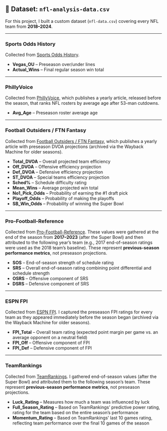 ## 📂 Dataset: `nfl-analysis-data.csv`

For this project, I built a custom dataset (`nfl-data.csv`) covering every NFL team from **2018–2024**.  

---

### Sports Odds History  
Collected from [Sports Odds History](https://www.sportsoddshistory.com/nfl-regular-season-win-total-results-by-team/).
- **Vegas_OU** – Preseason over/under lines  
- **Actual_Wins** – Final regular season win total  

---

### PhillyVoice  
Collected from [PhillyVoice](https://www.phillyvoice.com/ranking-nfl-teams-age-after-53-man-cutdowns-2024-edition/), which publishes a yearly article, released before the season, that ranks NFL rosters by average age after 53-man cutdowns. 
- **Avg_Age** – Preseason roster average age  

---

### Football Outsiders / FTN Fantasy  
Collected from [Football Outsiders / FTN Fantasy](https://ftnfantasy.com/nfl/2024-dvoa-projections), which publishes a yearly article with preseason DVOA projections (archived via the Wayback Machine for older seasons).
- **Total_DVOA** – Overall projected team efficiency  
- **Off_DVOA** – Offensive efficiency projection  
- **Def_DVOA** – Defensive efficiency projection  
- **ST_DVOA** – Special teams efficiency projection  
- **Sched%** – Schedule difficulty rating  
- **Mean_Wins** – Average projected win total  
- **No1_Pick_Odds** – Probability of earning the #1 draft pick  
- **Playoff_Odds** – Probability of making the playoffs  
- **SB_Win_Odds** – Probability of winning the Super Bowl  

---

### Pro-Football-Reference  
Collected from [Pro-Football-Reference](https://www.pro-football-reference.com/years/2023/index.htm). These values were gathered at the end of the season from **2017–2023** (after the Super Bowl) and then attributed to the following year’s team (e.g., 2017 end-of-season ratings were used as the 2018 team’s baseline). These represent **previous-season performance metrics**, not preseason projections.
- **SOS** – End-of-season strength of schedule rating  
- **SRS** – Overall end-of-season rating combining point differential and schedule strength  
- **OSRS** – Offensive component of SRS  
- **DSRS** – Defensive component of SRS  

---

### ESPN FPI  
Collected from [ESPN FPI](https://www.espn.com/nfl/fpi). I captured the preseason FPI ratings for every team as they appeared immediately before the season began (archived via the Wayback Machine for older seasons). 
- **FPI_Total** – Overall team rating (expected point margin per game vs. an average opponent on a neutral field)  
- **FPI_Off** – Offensive component of FPI  
- **FPI_Def** – Defensive component of FPI  

---

### TeamRankings  
Collected from [TeamRankings](https://www.teamrankings.com/nfl/). I gathered end-of-season values (after the Super Bowl) and attributed them to the following season’s team. These represent **previous-season performance metrics**, not preseason projections.  
- **Luck_Rating** – Measures how much a team was influenced by luck  
- **Full_Season_Rating** – Based on TeamRankings’ predictive power rating, rating for the team based on the entire season’s performance  
- **Momentum_Rating** – Based on TeamRankings’ last 10 games rating, reflecting team performance over the final 10 games of the season  
